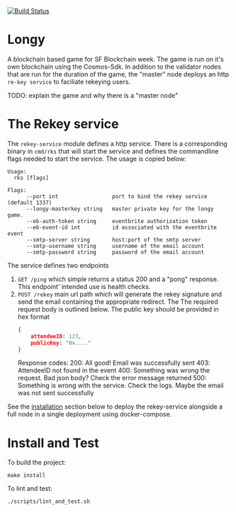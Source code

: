 [![Build Status](https://travis-ci.com/eco/longy.svg?token=QuNAGfYo3kcpqd58kfZs&branch=master)](https://travis-ci.com/eco/longy)

# Longy
A blockchain based game for SF Blockchain week. The game is run on it's own blockchain using the Cosmos-Sdk. In addition to the validator nodes
that are run for the duration of the game, the "master" node deploys an http `re-key service` to faciliate rekeying users.  


TODO: explain the game and why there is a "master node"

# The Rekey service
The `rekey-service` module defines a http service. There is a corresponding binary in `cmd/rks` that will start the service and defines the commandline
flags needed to start the service. The usage is copied below:
```
Usage:
  rks [flags]

Flags:
      --port int                 port to bind the rekey service (default 1337)
      --longy-masterkey string   master private key for the longy game.
      --eb-auth-token string     eventbrite authorization token
      --eb-event-id int          id associated with the eventbrite event
      --smtp-server string       host:port of the smtp server
      --smtp-username string     username of the email account
      --smtp-password string     password of the email account
```

The service defines two endpoints

1. `GET /ping` which simple returns a status 200 and a "pong" response. This endpoint' intended use is health checks.
2. `POST /rekey` main url path which will generate the rekey signature and send the email containing the appropriate redirect. The
    The required request body is outlined below. The public key should be provided in hex format
    ```json
    {
        attendeeID: 123,
        publicKey: "0x...."
    }
    ```
    Response codes:
    200: All good! Email was successfully sent
    403: AttendeeID not found in the event
    400: Something was wrong the request. Bad json body? Check the error message returned
    500: Something is wrong with the service. Check the logs. Maybe the email was not sent successfully

See the [installation](#install-and-test) section below to deploy the rekey-service alongside a full node in a single deployment using docker-compose.

# Install and Test
To build the project:
```
make install
```

To lint and test:
```
./scripts/lint_and_test.sh
```
